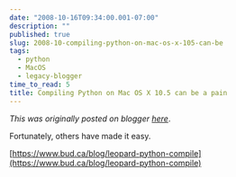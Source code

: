 ```yaml
---
date: "2008-10-16T09:34:00.001-07:00"
description: ""
published: true
slug: 2008-10-compiling-python-on-mac-os-x-105-can-be
tags:
  - python
  - MacOS
  - legacy-blogger
time_to_read: 5
title: Compiling Python on Mac OS X 10.5 can be a pain
---
```


_This was originally posted on blogger [here](https://pydanny.blogspot.com/2008/10/compiling-python-on-mac-os-x-105-can-be.html)_.

Fortunately, others have made it easy.

[https://www.bud.ca/blog/leopard-python-compile](https://www.bud.ca/blog/leopard-python-compile)
